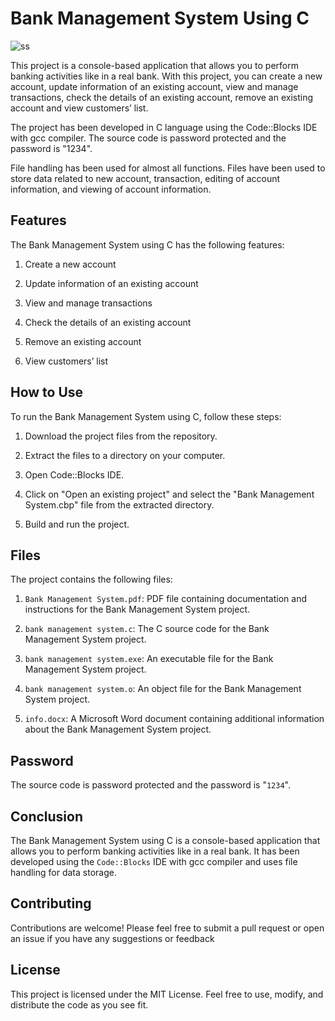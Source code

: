 # Bank Management System Using C

![ss](https://user-images.githubusercontent.com/93007427/154793792-72f134f9-464e-4586-a93f-fc4c115afe8f.jpg)


This project is a console-based application that allows you to perform banking activities like in a real bank. With this project, you can create a new account, update information of an existing account, view and manage transactions, check the details of an existing account, remove an existing account and view customers’ list.

The project has been developed in C language using the Code::Blocks IDE with gcc compiler. The source code is password protected and the password is "1234".

File handling has been used for almost all functions. Files have been used to store data related to new account, transaction, editing of account information, and viewing of account information.



## Features
The Bank Management System using C has the following features:

1. Create a new account

2. Update information of an existing account

3. View and manage transactions

4. Check the details of an existing account

5. Remove an existing account

6. View customers’ list



## How to Use
To run the Bank Management System using C, follow these steps:

1. Download the project files from the repository.

2. Extract the files to a directory on your computer.

3. Open Code::Blocks IDE.

4. Click on "Open an existing project" and select the "Bank Management System.cbp" file from the extracted directory.

5. Build and run the project.



## Files
The project contains the following files:

1. `Bank Management System.pdf`: PDF file containing documentation and instructions for the Bank Management System project.

2. `bank management system.c`: The C source code for the Bank Management System project.

3. `bank management system.exe`: An executable file for the Bank Management System project.

4. `bank management system.o`: An object file for the Bank Management System project.

5. `info.docx`: A Microsoft Word document containing additional information about the Bank Management System project.



## Password
The source code is password protected and the password is "`1234`".

## Conclusion
The Bank Management System using C is a console-based application that allows you to perform banking activities like in a real bank. It has been developed using the `Code::Blocks` IDE with gcc compiler and uses file handling for data storage.

## Contributing
Contributions are welcome! Please feel free to submit a pull request or open an issue if you have any suggestions or feedback

## License
This project is licensed under the MIT License. Feel free to use, modify, and distribute the code as you see fit.

